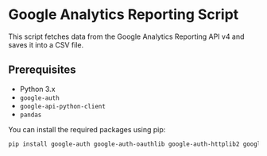 # Google Analytics Reporting Script

This script fetches data from the Google Analytics Reporting API v4 and saves it into a CSV file.

## Prerequisites

- Python 3.x
- `google-auth`
- `google-api-python-client`
- `pandas`

You can install the required packages using pip:

```sh
pip install google-auth google-auth-oauthlib google-auth-httplib2 google-api-python-client pandas
